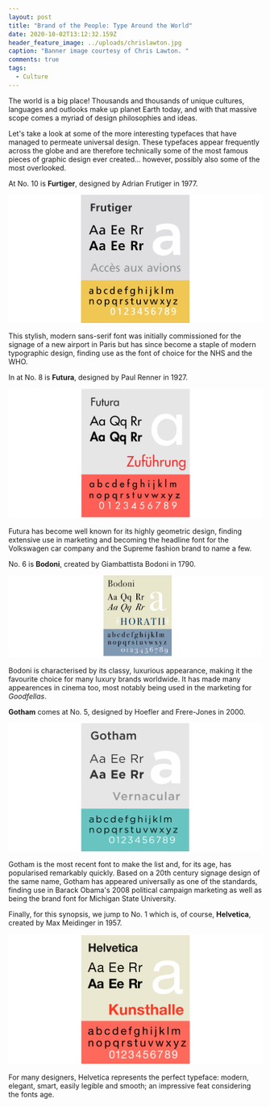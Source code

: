 ```yaml
---
layout: post
title: "Brand of the People: Type Around the World"
date: 2020-10-02T13:12:32.159Z
header_feature_image: ../uploads/chrislawton.jpg
caption: "Banner image courtesy of Chris Lawton. "
comments: true
tags:
  - Culture
---
```

The world is a big place! Thousands and thousands of unique cultures, languages and outlooks make up planet Earth today, and with that massive scope comes a myriad of design philosophies and ideas.

Let's take a look at some of the more interesting typefaces that have managed to permeate universal design. These typefaces appear frequently across the globe and are therefore technically some of the most famous pieces of graphic design ever created... however, possibly also some of the most overlooked.  

At No. 10 is **Furtiger**, designed by Adrian Frutiger in 1977. 

![The Frutiger Typeface. ](../uploads/frutigerw.png)

This stylish, modern sans-serif font was initially commissioned for the signage of a new airport in Paris but has since become a staple of modern typographic design, finding use as the font of choice for the NHS and the WHO. 

In at No. 8 is **Futura**, designed by Paul Renner in 1927. 

![The Futura Typeface. ](../uploads/futuraw.png)

Futura has become well known for its highly geometric design, finding extensive use in marketing and becoming the headline font for the Volkswagen car company and the Supreme fashion brand to name a few.

No. 6 is **Bodoni**, created by Giambattista Bodoni in 1790. 

![The Bodoni Typeface. ](../uploads/bodoniw.png)

Bodoni is characterised by its classy, luxurious appearance, making it the favourite choice for many luxury brands worldwide. It has made many appearences in cinema too, most notably being used in the marketing for *Goodfellas*. 

**Gotham** comes at No. 5, designed by Hoefler and Frere-Jones in 2000. 

![The Gotham Typeface. ](../uploads/gotham.png)

Gotham is the most recent font to make the list and, for its age, has popularised remarkably quickly. Based on a 20th century signage design of the same name, Gotham has appeared universally as one of the standards, finding use in Barack Obama's 2008 political campaign marketing as well as being the brand font for Michigan State University. 

Finally, for this synopsis, we jump to No. 1 which is, of course, **Helvetica**, created by Max Meidinger in 1957. 

![The Helvetica Typeface. ](../uploads/helvetica.png)

For many designers, Helvetica represents the perfect typeface: modern, elegant, smart, easily legible and smooth; an impressive feat considering the fonts age.